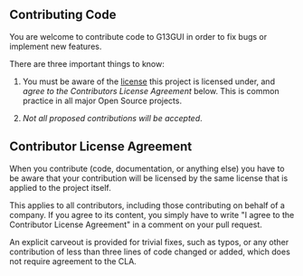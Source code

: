 ## Contributing Code

You are welcome to contribute code to G13GUI in order to fix bugs or
implement new features.

There are three important things to know:

  1. You must be aware of the [license](LICENSE) this project is licensed
     under, and *agree to the Contributors License Agreement* below. This
     is common practice in all major Open Source projects.

  2. *Not all proposed contributions will be accepted*.

## Contributor License Agreement

When you contribute (code, documentation, or anything else) you have to be
aware that your contribution will be licensed by the same license that is
applied to the project itself.

This applies to all contributors, including those contributing on behalf of
a company. If you agree to its content, you simply have to write "I agree
to the Contributor License Agreement" in a comment on your pull request.

An explicit carveout is provided for trivial fixes, such as typos, or any
other contribution of less than three lines of code changed or added, which
does not require agreement to the CLA.
